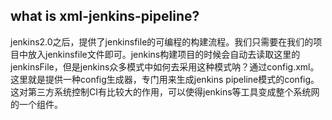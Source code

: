 ## what is xml-jenkins-pipeline?
jenkins2.0之后，提供了jenkinsfile的可编程的构建流程。我们只需要在我们的项目中放入jenkinsfile文件即可。jenkins构建项目的时候会自动去读取这里的jenkinsFile，但是jenkins众多模式中如何去采用这种模式呐？通过config.xml。
这里就是提供一种config生成器，专门用来生成jenkins pipeline模式的config。这对第三方系统控制CI有比较大的作用，可以使得jenkins等工具变成整个系统网的一个组件。